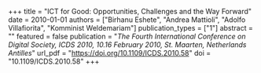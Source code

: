 +++
title = "ICT for Good: Opportunities, Challenges and the Way Forward"
date = 2010-01-01
authors = ["Birhanu Eshete", "Andrea Mattioli", "Adolfo Villafiorita", "Komminist Weldemariam"]
publication_types = ["1"]
abstract = ""
featured = false
publication = "*The Fourth International Conference on Digital Society, ICDS 2010, 10.16 February 2010, St. Maarten, Netherlands Antilles*"
url_pdf = "https://doi.org/10.1109/ICDS.2010.58"
doi = "10.1109/ICDS.2010.58"
+++

